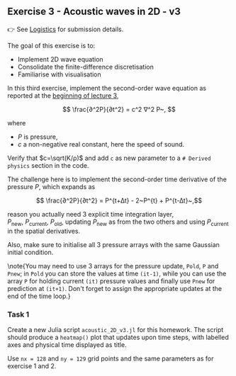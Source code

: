 <!--This file was generated, do not modify it.-->
## Exercise 3 - **Acoustic waves in 2D - v3**

👉 See [Logistics](/logistics/#submission) for submission details.

The goal of this exercise is to:
- Implement 2D wave equation
- Consolidate the finite-difference discretisation
- Familiarise with visualisation

In this third exercise, implement the second-order wave equation as reported at the [beginning of lecture 3](#the_wave_equation),

$$ \frac{∂^2P}{∂t^2} = c^2 ∇^2 P~, $$

where
- $P$ is pressure,
- $c$ a non-negative real constant, here the speed of sound.

Verify that $c=\sqrt(K/ρ)$ and add `c` as new parameter to a `# Derived physics` section in the code.

The challenge here is to implement the second-order time derivative of the pressure $P$, which expands as

$$  \frac{∂^2P}{∂t^2} = P^{t+∆t} - 2~P^{t} + P^{t-∆t}~,$$

reason you actually need 3 explicit time integration layer, $P_\mathrm{new},~P_\mathrm{current},~P_\mathrm{old}$, updating $P_\mathrm{new}$ as from the two others and using $P_\mathrm{current}$ in the spatial derivatives.

Also, make sure to initialise all 3 pressure arrays with the same Gaussian initial condition.

\note{You may need to use 3 arrays for the pressure update, `Pold`, `P` and `Pnew`; in `Pold` you can store the values at time `(it-1)`, while you can use the array `P` for holding current `(it)` pressure values and finally use `Pnew` for prediction at `(it+1)`. Don't forget to assign the appropriate updates at the end of the time loop.}

### Task 1

Create a new Julia script `acoustic_2D_v3.jl` for this homework. The script should produce a `heatmap()` plot that updates upon time steps, with labelled axes and physical time displayed as title.

Use `nx = 128` and `ny = 129` grid points and the same parameters as for exercise 1 and 2.

